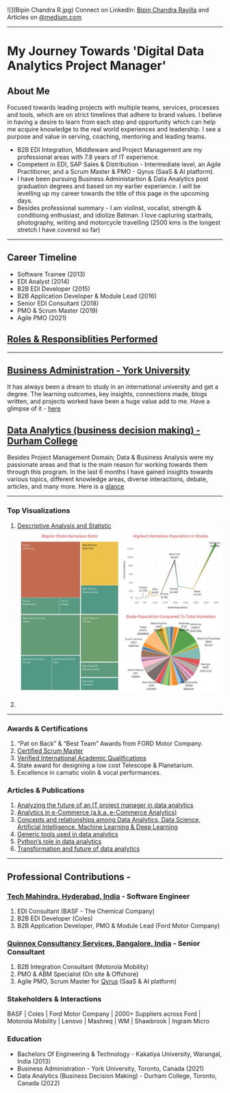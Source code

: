 ![](Bipin Chandra R.jpg) Connect on LinkedIn: [Bipin Chandra Rayilla](https://www.linkedin.com/in/bipinchandrarayilla/) and Articles on [@medium.com](https://medium.com/@bipinchandra_rayilla)

---

# My Journey Towards 'Digital Data Analytics Project Manager'

## About Me
Focused towards leading projects with multiple teams, services, processes and tools, which are on strict timelines that adhere to brand values. I believe in having a desire to learn from each step and opportunity which can help me acquire knowledge to the real world experiences and leadership. I see a purpose and value in serving, coaching, mentoring and leading teams.
- B2B EDI Integration, Middleware and Project Management are my professional areas with 7.8 years of IT experience. 
- Competent in EDI, SAP Sales & Distribution - Intermediate level, an Agile Practitioner, and a Scrum Master & PMO - Qyrus (SaaS & AI platform).
- I have been pursuing Business Administartion & Data Analytics post graduation degrees and based on my earlier experience. I will be levelling up my career towards the title of this page in the upcoming days.
- Besides professional summary - I am violinst, vocalist, strength & conditioing enthusiast, and idiolize Batman. I love capturing startrails, photography, writing and motorcycle travelling (2500 kms is the longest stretch I have covered so far)

---

## Career Timeline
- Software Trainee (2013)
- EDI Analyst (2014)
- B2B EDI Developer (2015)
- B2B Application Developer & Module Lead (2016)
- Senior EDI Consultant (2018)
- PMO & Scrum Master (2019)
- Agile PMO (2021)

## [Roles & Responsiblities Performed](https://github.com/BipinChandra-Rayilla/Professional-Projects)

---

## [Business Administration - York University](https://continue.yorku.ca/programs/post-graduate-certificate-in-business-administration/)
It has always been a dream to study in an international university and get a degree. The learning outcomes, key insights, connections made, blogs written, and projects worked have been a huge value add to me. Have a glimpse of it - [here](https://github.com/BipinChandra-Rayilla/business-administration/blob/main/README.md)

## [Data Analytics (business decision making) - Durham College](https://durhamcollege.ca/programs/data-analytics-for-business-decision-making-graduate-certificate)
Besides Project Management Domain; Data & Business Analysis were my passionate areas and that is the main reason for working towards them through this program. In the last 6 months I have gained insights towards various topics, different knowledge areas, diverse interactions, debate, articles, and many more. Here is a [glance](https://github.com/BipinChandra-Rayilla/Data-Analytics/blob/main/README.md)  

---

### Top Visualizations
1. [Descriptive Analysis and Statistic](https://github.com/BipinChandra-Rayilla/Descriptive-Analysis-Statistics)
![](Image.jpg)

2. 

---
### Awards & Certifications

1.  “Pat on Back” & “Best Team” Awards from FORD Motor Company.
2.  [Certified Scrum Master](https://bcert.me/bc/html/show-badge.html?b=fwnjxinz)
3.  [Verified International Academic Qualifications](https://www.credly.com/badges/9c3e4ce6-8026-45a8-ad21-9229affc5f1f?source=linked_in_profile)
4.  State award for designing a low cost Telescope & Planetarium.
5.  Excellence in carnatic violin & vocal performances.

### Articles & Publications

1. [Analyzing the future of an IT project manager in data analytics](https://medium.com/@bcrayillaofficial/analyzing-the-future-of-an-it-project-manager-in-data-analytics-cba7ec92da34)
2. [Analytics in e-Commerce (a.k.a. e-Commerce Analytics)](https://medium.com/@bipinchandra_rayilla/analytics-in-e-commerce-a-k-a-e-commerce-analytics-ae28634f7b54)
3. [Concepts and relationships among Data Analytics, Data Science, Artificial Intelligence, Machine Learning & Deep Learning](https://medium.com/@bipinchandra_rayilla/concepts-and-relationships-among-data-analytics-data-science-artificial-intelligence-machine-d607f55ff591)
4. [Generic tools used in data analytics](https://medium.com/@bipinchandra_rayilla/generic-tools-used-in-data-analytics-ff47cfd74d78)
5. [Python’s role in data analytics](https://medium.com/@bipinchandra_rayilla/pythons-role-in-data-analytics-7907b417c687)
6. [Transformation and future of data analytics](https://medium.com/@bipinchandra_rayilla/transformation-and-future-of-data-analytics-96ac03164f2e)

---

## Professional Contributions - 

### **[Tech Mahindra, Hyderabad, India](https://www.techmahindra.com/en-in/?f=3288545283) - Software Engineer**
1.	EDI Consultant (BASF - The Chemical Company)
2.	B2B EDI Developer (Coles)
3.	B2B Application Developer, PMO & Module Lead (Ford Motor Company)

### **[Quinnox Consultancy Services, Bangalore, India](https://www.quinnox.com/) - Senior Consultant**
1.	B2B Integration Consultant (Motorola Mobility)
2.	PMO & ABM Specialist (On site & Offshore)
3.	Agile PMO, Scrum Master for [Qyrus](https://www.qyrus.com/) (SaaS & AI platform)

### Stakeholders & Interactions

BASF | Coles | Ford Motor Company | 2000+ Suppliers across Ford | Motorola Mobility | Lenovo | Mashreq | WM | Shawbrook | Ingram Micro

### Education

- Bachelors Of Engineering & Technology - Kakatiya University, Warangal, India (2013)
- Business Administration - York University, Toronto, Canada (2021)
- Data Analytics (Business Decision Making) - Durham College, Toronto, Canada (2022)
